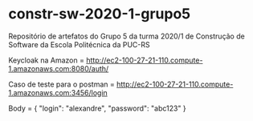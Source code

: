 # constr-sw-2020-1-grupo5
Repositório de artefatos do Grupo 5 da turma 2020/1 de Construção de Software da Escola Politécnica da PUC-RS

Keycloak na Amazon = http://ec2-100-27-21-110.compute-1.amazonaws.com:8080/auth/

Caso de teste para o postman = http://ec2-100-27-21-110.compute-1.amazonaws.com:3456/login

Body = 
    {
        "login": "alexandre",
        "password": "abc123"
    }


